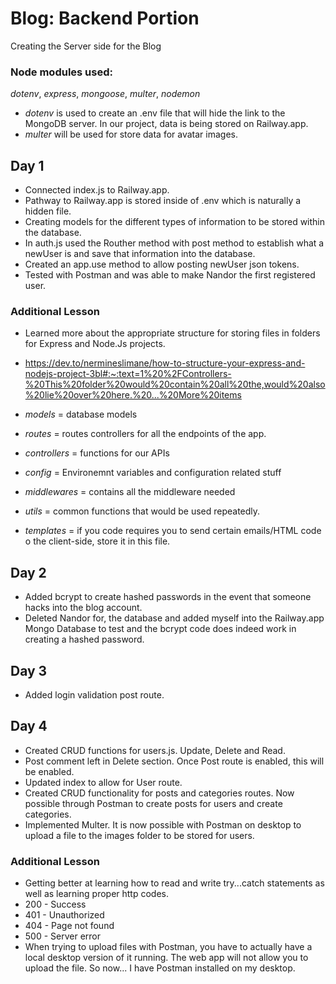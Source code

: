 # Blog: Backend Portion
Creating the Server side for the Blog

### Node modules used:
*dotenv*, *express*, *mongoose*, *multer*, *nodemon*

- *dotenv* is used to create an .env file that will hide the link to the MongoDB server. In our project, data is being stored on Railway.app.
- *multer* will be used for store data for avatar images.


## Day 1
- Connected index.js to Railway.app.
- Pathway to Railway.app is stored inside of .env which is naturally a hidden file.
- Creating models for the different types of information to be stored within the database.
- In auth.js used the Routher method with post method to establish what a newUser is and save that information into the database.
- Created an app.use method to allow posting newUser json tokens.
- Tested with Postman and was able to make Nandor the first registered user.



### Additional Lesson
- Learned more about the appropriate structure for storing files in folders for Express and Node.Js projects.
- https://dev.to/nermineslimane/how-to-structure-your-express-and-nodejs-project-3bl#:~:text=1%20%2FControllers-%20This%20folder%20would%20contain%20all%20the,would%20also%20lie%20over%20here.%20...%20More%20items

- *models* = database models
- *routes* = routes controllers for all the endpoints of the app.
- *controllers* = functions for our APIs
- *config* = Environemnt variables and configuration related stuff
- *middlewares* = contains all the middleware needed
- *utils* = common functions that would be used repeatedly.
- *templates* = if you code requires you to send certain emails/HTML code o the client-side, store it in this file.

## Day 2
- Added bcrypt to create hashed passwords in the event that someone hacks into the blog account. 
- Deleted Nandor for, the database and added myself into the Railway.app Mongo Database to test and the bcrypt code does indeed work in creating a hashed password.

## Day 3
- Added login validation post route.

## Day 4
- Created CRUD functions for users.js. Update, Delete and Read.
- Post comment left in Delete section. Once Post route is enabled, this will be enabled.
- Updated index to allow for User route.
- Created CRUD functionality for posts and categories routes. Now possible through Postman to create posts for users and create categories.
- Implemented Multer. It is now possible with Postman on desktop to upload a file to the images folder to be stored for users.

### Additional Lesson
- Getting better at learning how to read and write try...catch statements as well as learning proper http codes.
- 200 - Success
- 401 - Unauthorized
- 404 - Page not found
- 500 - Server error
- When trying to upload files with Postman, you have to actually have a local desktop version of it running. The web app will not allow you to upload the file. So now... I have Postman installed on my desktop.
